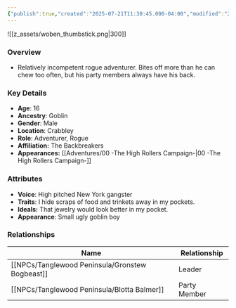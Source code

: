 ```yaml
---
{"publish":true,"created":"2025-07-21T11:30:45.000-04:00","modified":"2025-09-15T10:14:43.917-04:00","published":"2025-09-15T10:14:43.917-04:00","cssclasses":"","Age":"16","Ancestry":"Goblin","Gender":"Male","Location":["Crabbley"],"Role":["Adventurer, Rogue"],"Affiliation":["The Backbreakers"],"Appearances":["[[00 -The High Rollers Campaign-]]"]}
---
```



![[z_assets/woben_thumbstick.png|300]]

### Overview
- Relatively incompetent rogue adventurer. Bites off more than he can chew too often, but his party members always have his back.

### Key Details
- **Age**: 16
- **Ancestry**: Goblin
- **Gender**: Male
- **Location**: Crabbley
- **Role**: Adventurer, Rogue
- **Affiliation:** The Backbreakers
- **Appearances:** [[Adventures/00 -The High Rollers Campaign-\|00 -The High Rollers Campaign-]]

### Attributes
- **Voice**: High pitched New York gangster
- **Traits**: I hide scraps of food and trinkets away in my pockets.
- **Ideals:** That jewelry would look better in my pocket.
- **Appearance**: Small ugly goblin boy

### Relationships

| Name                  | Relationship |
| --------------------- | ------------ |
| [[NPCs/Tanglewood Peninsula/Gronstew Bogbeast]] | Leader       |
| [[NPCs/Tanglewood Peninsula/Blotta Balmer]]     | Party Member |
